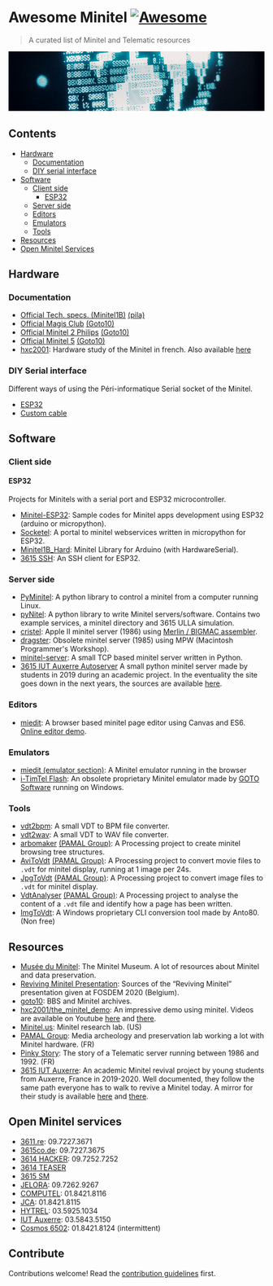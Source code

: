 # Awesome Minitel [![Awesome](https://awesome.re/badge.svg)](https://awesome.re)

> A curated list of Minitel and Telematic resources

![Minitel Glitchs](/minitel.png)

## Contents

- [Hardware](#hardware)
  - [Documentation](#documentation)
  - [DIY serial interface](#diy-serial-interface)
- [Software](#software)
  - [Client side](#client-side)
    - [ESP32](#esp32)
  - [Server side](#server-side)
  - [Editors](#editors)
  - [Emulators](#emulators)
  - [Tools](#tools)
- [Resources](#resources)
- [Open Minitel Services](#open-minitel-services)


## Hardware

### Documentation

- [Official Tech. specs. (Minitel1B)](http://pila.fr/content/interface_usb_minitel/specifications%20techniques%20d%27utilisation%20du%20minitel.pdf) [(pila)](https://pila.fr/)
- [Official Magis Club](https://www.goto10.fr/minitel/notices/MinitelMagisClub.pdf) [(Goto10)](https://www.goto10.fr/)
- [Official Minitel 2 Philips](https://www.goto10.fr/minitel/notices/minitel_2_philips.pdf) [(Goto10)](https://www.goto10.fr/)
- [Official Minitel 5](https://www.goto10.fr/minitel/notices/minitel_5.pdf) [(Goto10)](https://www.goto10.fr/)
- [hxc2001](https://github.com/jfdelnero/minitel): Hardware study of the Minitel
  in french. Also available [here](http://hxc2001.free.fr/minitel/)

### DIY Serial interface

Different ways of using the Péri-informatique Serial socket of the Minitel.

- [ESP32](https://hackaday.io/project/180473-minitel-esp32)
- [Custom cable](https://www.jelora.fr/post/2020/02/25/Adaptateur-prise-DIN-peri-informatique-Minitel-vers-Serie-RS232-et-Serie-USB.html)


## Software

### Client side

#### ESP32

Projects for Minitels with a serial port and ESP32 microcontroller.

- [Minitel-ESP32](https://github.com/iodeo/Minitel-ESP32): Sample codes for
  Minitel apps development using ESP32 (arduino or micropython).
- [Socketel](https://github.com/iodeo/Socketel): A portal to minitel webservices
  written in micropython for ESP32.
- [Minitel1B_Hard](https://github.com/eserandour/Minitel1B_Hard): Minitel
  Library for Arduino (with HardwareSerial).
- [3615 SSH](https://github.com/jbellue/3615_SSH): An SSH client for ESP32.


### Server side

- [PyMinitel](https://github.com/Zigazou/PyMinitel): A python library to control
  a minitel from a computer running Linux.
- [pyNitel](https://github.com/cquest/pynitel): A python library to write Minitel
  servers/software. Contains two example services, a minitel directory and 3615
  ULLA simulation.
- [cristel](https://github.com/cquest/cristel): Apple II minitel server (1986)
  using [Merlin / BIGMAC assembler](https://en.wikipedia.org/wiki/Merlin_(assembler)).
- [dragster](https://github.com/cquest/dragster): Obsolete minitel server (1985)
  using MPW (Macintosh Programmer's Workshop).
- [minitel-server](https://github.com/BwanaFr/minitel-server): A small TCP based
  minitel server written in Python.
- [3615 IUT Auxerre
  Autoserver](https://serveur-minitel-2019-3615-iut-auxerre.webnode.fr/telechargements/)
  A small python minitel server made by students in 2019 during an academic
  project. In the eventuality the site goes down in the next years, the sources
  are available
  [here](https://drive.google.com/drive/folders/1wLk6xO69QS76uVHQZJHJCjxRyCORX_Op).


### Editors

- [miedit](https://github.com/Zigazou/miedit): A browser based minitel page
  editor using Canvas and ES6. [Online editor demo](https://minitel.cquest.org).


### Emulators

- [miedit (emulator
  section)](https://github.com/Zigazou/miedit/blob/master/EMULATOR.md): A
  Minitel emulator running in the browser
- [i-TimTel
  Flash](https://www.clubic.com/telecharger-fiche10827-i-timtel-flash.html): An
  obsolete proprietary Minitel emulator made by [GOTO
  Software](https://fr.wikipedia.org/wiki/GOTO_Software) running on Windows.

### Tools

- [vdt2bpm](https://github.com/jfdelnero/minitel/tree/master/VDT2BMP): A small
  VDT to BPM file converter.
- [vdt2wav](https://github.com/jfdelnero/minitel/tree/master/Minitel_VDT2WAV): A
  small VDT to WAV file converter.
- [arbomaker](http://pamal.org/minitel/arboMaker6.zip) [(PAMAL
  Group)](http://wiki.pamal.org/wiki/LOGICIELS): A Processing project to create
  minitel browsing tree structures.
- [AviToVdt](https://pamal.org/minitel/aviToVdt.zip) [(PAMAL
  Group)](http://wiki.pamal.org/wiki/LOGICIELS): A Processing project to
  convert movie files to `.vdt` for minitel display, running at 1 image per
  24s.
- [JpgToVdt](https://pamal.org/minitel/JpgToVdt.zip) [(PAMAL
  Group)](http://wiki.pamal.org/wiki/LOGICIELS): A Processing project to
  convert image files to `.vdt` for minitel display.
- [VdtAnalyser](http://pamal.org/minitel/VdtAnalyser.zip) [(PAMAL
  Group)](http://wiki.pamal.org/wiki/LOGICIELS): A Processing project to
  analyse the content of a `.vdt` file and identify how a page has been
  written.
- [ImgToVdt](https://anto80.com/fr-fr/traitement-image/convertir-image-au-format-minitel-vdt-imgtovdt):
  A Windows proprietary CLI conversion tool made by Anto80. (Non free)


## Resources

- [Musée du Minitel](https://www.museeminitel.fr/): The Minitel Museum. A lot of
  resources about Minitel and data preservation.
- [Reviving Minitel Presentation](https://github.com/Zigazou/reviving-minitel):
  Sources of the “Reviving Minitel” presentation given at FOSDEM 2020 (Belgium).
- [goto10](https://www.goto10.fr/): BBS and Minitel archives.
- [hxc2001/the_minitel_demo](https://github.com/jfdelnero/minitel/tree/master/minitel2/the_minitel_demo):
  An impressive demo using minitel. Videos are available on Youtube
  [here](https://www.youtube.com/watch?v=a2HD6OzNoEo) and
  [there](https://www.youtube.com/watch?v=ba_51zGY1cQ).
- [Minitel.us](https://minitel.us/): Minitel research lab. (US)
- [PAMAL Group](https://pamal.org/): Media archeology and preservation lab
  working a lot with Minitel hardware. (FR)
- [Pinky Story](http://troude.com/Pinky/): The story of a Telematic server
  running between 1986 and 1992. (FR)
- [3615 IUT
  Auxerre](https://serveur-minitel-2019-3615-iut-auxerre.webnode.fr/): An
  academic Minitel revival project by young students from Auxerre, France in
  2019-2020. Well documented, they follow the same path everyone has to walk to
  revive a Minitel today. A mirror for their study is available
  [here](https://docplayer.fr/184023214-3615-iut-auxerre-projet-rt-1-ere-annee-rapport-bonnet-maxime-branlard-alexandre-grimard-quentin-salamolard-baptiste.html)
  and [there](https://1fb8adcd25.cbaul-cdnwnd.com/eab614bfc800f69002de12023a32276a/200000014-592c45a26b/BONNET_BRANLARD_GRIMARD_SALAMOLARD_Rapport_ProjetTut_3615_IUT-Auxerre%20%282%29.pdf).

## Open Minitel services

- [3611.re](http://3611.re/): 09.7227.3671
- [3615co.de](http://3615co.de): 09.7227.3675
- [3614 HACKER](http://www.3614hacker.fr): 09.7252.7252
- [3614 TEASER](http://www.3614teaser.fr:8080/)
- [3615 SM](https://sm.3615.live/)
- [JELORA](https://www.jelora.fr/post/2017/08/27/Serveur-Minitel.html): 09.7262.9267
- [COMPUTEL](https://www.computel.fr/): 01.8421.8116
- [JCA](https://forum.museeminitel.fr/t/computel-et-jca-de-retour/350): 01.8421.8115
- [HYTREL](#): 03.5925.1034
- [IUT Auxerre](https://serveur-minitel-2019-3615-iut-auxerre.webnode.fr/tester-le-serveur/): 03.5843.5150
- [Cosmos 6502](#): 01.8421.8124 (intermittent)

## Contribute

Contributions welcome! Read the [contribution guidelines](contributing.md) first.
